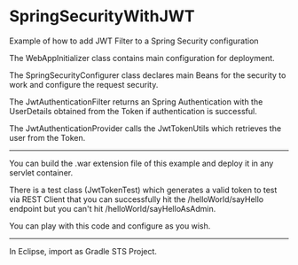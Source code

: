 # SpringSecurityWithJWT
Example of how to add JWT Filter to a Spring Security configuration

The WebAppInitializer class contains main configuration for deployment.

The SpringSecurityConfigurer class declares main Beans for the security to work and configure the request security.

The JwtAuthenticationFilter returns an Spring Authentication with the UserDetails obtained from the Token if authentication is successful.

The JwtAuthenticationProvider calls the JwtTokenUtils which retrieves the user from the Token.

************************
You can build the .war extension file of this example and deploy it in any servlet container.

There is a test class (JwtTokenTest) which generates a valid token to test via REST Client that you can successfully hit the
/helloWorld/sayHello endpoint but you can't hit /helloWorld/sayHelloAsAdmin.

You can play with this code and configure as you wish.

*************************
In Eclipse, import as Gradle STS Project.
